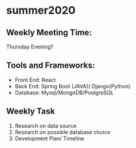 # summer2020

## Weekly Meeting Time:
 Thursday Evening?

## Tools and Frameworks:
- Front End: React
- Back End: Spring Boot (JAVA)/ Django(Python)
- Database: Mysql/MongoDB/PostgreSQL

## Weekly Task
1. Research on data source
2. Research on possible database choice
3. Development Plan/ Timeline
